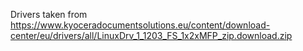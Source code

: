 Drivers taken from https://www.kyoceradocumentsolutions.eu/content/download-center/eu/drivers/all/LinuxDrv_1_1203_FS_1x2xMFP_zip.download.zip